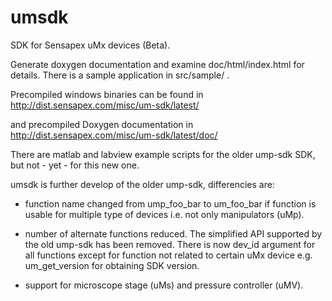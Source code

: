 # umsdk
SDK for Sensapex uMx devices (Beta).

Generate doxygen documentation and examine doc/html/index.html for details.
There is a sample application in src/sample/ .

Precompiled windows binaries can be found in
http://dist.sensapex.com/misc/um-sdk/latest/

and precompiled Doxygen documentation in
http://dist.sensapex.com/misc/um-sdk/latest/doc/

There are matlab and labview example scripts for the older ump-sdk SDK,
but not - yet - for this new one.

umsdk is further develop of the older ump-sdk, differencies are:

- function name changed from ump_foo_bar to um_foo_bar if function
is usable for multiple type of devices i.e. not only manipulators (uMp).

- number of alternate functions reduced. The simplified API supported
by the old ump-sdk has been removed. There is now dev_id argument for all functions
except for function not related to certain uMx device e.g. um_get_version for obtaining SDK version.

- support for microscope stage (uMs) and pressure controller (uMV).

